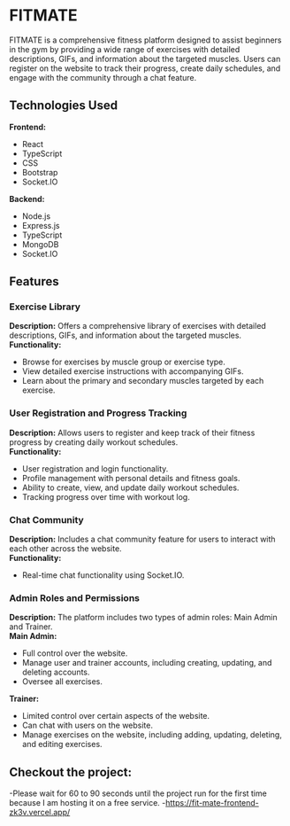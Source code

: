 # FITMATE

FITMATE is a comprehensive fitness platform designed to assist beginners in the gym by providing a wide range of exercises with detailed descriptions, GIFs, and information about the targeted muscles. Users can register on the website to track their progress, create daily schedules, and engage with the community through a chat feature.

## Technologies Used

**Frontend:**
- React
- TypeScript
- CSS
- Bootstrap
- Socket.IO

**Backend:**
- Node.js
- Express.js
- TypeScript
- MongoDB
- Socket.IO

## Features

### Exercise Library
**Description:** Offers a comprehensive library of exercises with detailed descriptions, GIFs, and information about the targeted muscles.  
**Functionality:**
- Browse for exercises by muscle group or exercise type.
- View detailed exercise instructions with accompanying GIFs.
- Learn about the primary and secondary muscles targeted by each exercise.

### User Registration and Progress Tracking
**Description:** Allows users to register and keep track of their fitness progress by creating daily workout schedules.  
**Functionality:**
- User registration and login functionality.
- Profile management with personal details and fitness goals.
- Ability to create, view, and update daily workout schedules.
- Tracking progress over time with workout log.

### Chat Community
**Description:** Includes a chat community feature for users to interact with each other across the website.  
**Functionality:**
- Real-time chat functionality using Socket.IO.

### Admin Roles and Permissions
**Description:** The platform includes two types of admin roles: Main Admin and Trainer.  
**Main Admin:**
- Full control over the website.
- Manage user and trainer accounts, including creating, updating, and deleting accounts.
- Oversee all exercises.

**Trainer:**
- Limited control over certain aspects of the website.
- Can chat with users on the website.
- Manage exercises on the website, including adding, updating, deleting, and editing exercises.

## Checkout the project:
-Please wait for 60 to 90 seconds until the project run for the first time because I am hosting it on a free service.
-https://fit-mate-frontend-zk3v.vercel.app/


